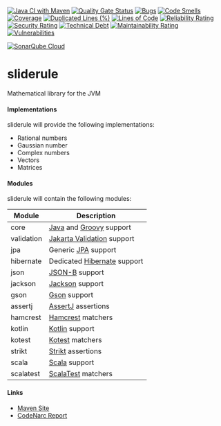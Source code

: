 [![Java CI with Maven](https://github.com/ltennstedt/sliderule/actions/workflows/maven.yml/badge.svg?branch=main)](https://github.com/ltennstedt/sliderule/actions/workflows/maven.yml)
[![Quality Gate Status](https://sonarcloud.io/api/project_badges/measure?project=ltennstedt_sliderule&metric=alert_status)](https://sonarcloud.io/summary/new_code?id=ltennstedt_sliderule)
[![Bugs](https://sonarcloud.io/api/project_badges/measure?project=ltennstedt_sliderule&metric=bugs)](https://sonarcloud.io/summary/new_code?id=ltennstedt_sliderule)
[![Code Smells](https://sonarcloud.io/api/project_badges/measure?project=ltennstedt_sliderule&metric=code_smells)](https://sonarcloud.io/summary/new_code?id=ltennstedt_sliderule)
[![Coverage](https://sonarcloud.io/api/project_badges/measure?project=ltennstedt_sliderule&metric=coverage)](https://sonarcloud.io/summary/new_code?id=ltennstedt_sliderule)
[![Duplicated Lines (%)](https://sonarcloud.io/api/project_badges/measure?project=ltennstedt_sliderule&metric=duplicated_lines_density)](https://sonarcloud.io/summary/new_code?id=ltennstedt_sliderule)
[![Lines of Code](https://sonarcloud.io/api/project_badges/measure?project=ltennstedt_sliderule&metric=ncloc)](https://sonarcloud.io/summary/new_code?id=ltennstedt_sliderule)
[![Reliability Rating](https://sonarcloud.io/api/project_badges/measure?project=ltennstedt_sliderule&metric=reliability_rating)](https://sonarcloud.io/summary/new_code?id=ltennstedt_sliderule)
[![Security Rating](https://sonarcloud.io/api/project_badges/measure?project=ltennstedt_sliderule&metric=security_rating)](https://sonarcloud.io/summary/new_code?id=ltennstedt_sliderule)
[![Technical Debt](https://sonarcloud.io/api/project_badges/measure?project=ltennstedt_sliderule&metric=sqale_index)](https://sonarcloud.io/summary/new_code?id=ltennstedt_sliderule)
[![Maintainability Rating](https://sonarcloud.io/api/project_badges/measure?project=ltennstedt_sliderule&metric=sqale_rating)](https://sonarcloud.io/summary/new_code?id=ltennstedt_sliderule)
[![Vulnerabilities](https://sonarcloud.io/api/project_badges/measure?project=ltennstedt_sliderule&metric=vulnerabilities)](https://sonarcloud.io/summary/new_code?id=ltennstedt_sliderule)

[![SonarQube Cloud](https://sonarcloud.io/images/project_badges/sonarcloud-light.svg)](https://sonarcloud.io/summary/new_code?id=ltennstedt_sliderule)

# sliderule

Mathematical library for the JVM

#### Implementations

sliderule will provide the following implementations:
- Rational numbers
- Gaussian number
- Complex numbers
- Vectors
- Matrices

#### Modules

sliderule will contain the following modules:

|   Module   |                                   Description                                    |
|------------|----------------------------------------------------------------------------------|
| core       | [Java](https://www.java.com/) and [Groovy](https://groovy-lang.org/) support     |
| validation | [Jakarta Validation](https://jakarta.ee/specifications/bean-validation/) support |
| jpa        | Generic [JPA](https://jakarta.ee/specifications/persistence/) support            |
| hibernate  | Dedicated [Hibernate](https://hibernate.org/) support                            |
| json       | [JSON-B](https://jakarta.ee/specifications/jsonb/) support                       |
| jackson    | [Jackson](https://github.com/FasterXML/jackson/) support                         |
| gson       | [Gson](https://github.com/google/gson) support                                   |
| assertj    | [AssertJ](https://assertj.github.io/doc/) assertions                             |
| hamcrest   | [Hamcrest](https://hamcrest.org/JavaHamcrest/) matchers                          |
| kotlin     | [Kotlin](https://kotlinlang.org/) support                                        |
| kotest     | [Kotest](https://kotest.io/) matchers                                            |
| strikt     | [Strikt](https://strikt.io/) assertions                                          |
| scala      | [Scala](https://www.scala-lang.org/) support                                     |
| scalatest  | [ScalaTest](https://www.scalatest.org/) matchers                                 |

#### Links

- [Maven Site](https://ltennstedt.github.io/sliderule/site/)
- [CodeNarc Report](https://ltennstedt.github.io/sliderule/codenarc/codenarc.html)

